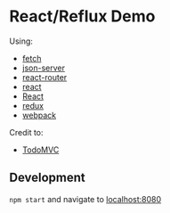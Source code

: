 # React/Reflux Demo
Using:
- [fetch](https://github.com/github/fetch)
- [json-server](https://github.com/typicode/json-server)
- [react-router](https://github.com/rackt/react-router)
- [react](https://github.com/facebook/react)
- [React](https://github.com/facebook/react)
- [redux](https://github.com/gaearon/redux)
- [webpack](http://webpack.github.io/)

Credit to:
- [TodoMVC](https://github.com/tastejs/todomvc)

## Development
`npm start` and navigate to [localhost:8080](http://localhost:8080)
